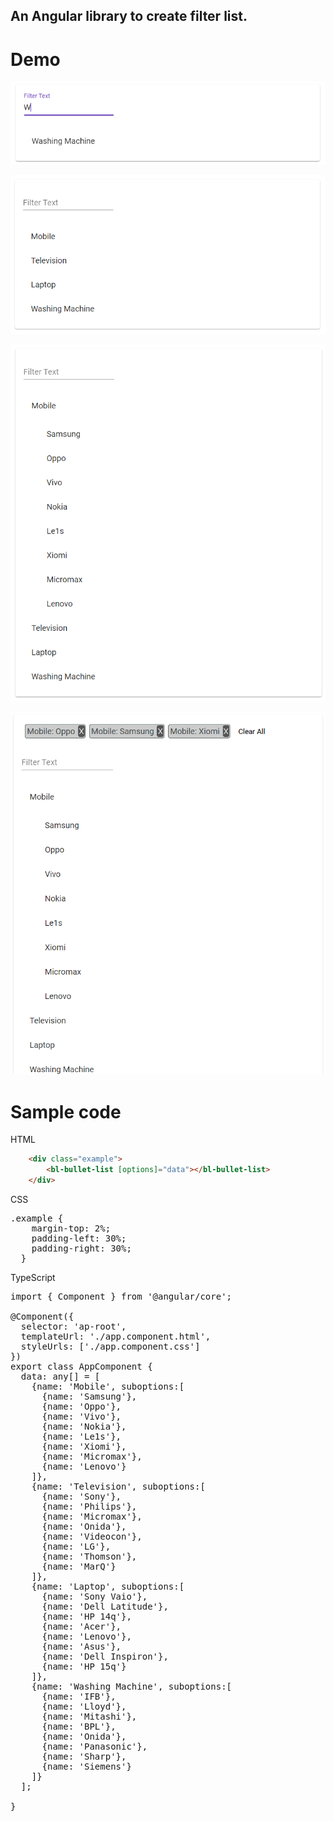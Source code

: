 
## An Angular library to create filter list.

# Demo
![Filter](https://github.com/alokj10/ng-auto-populate/blob/master/images/ss_4.PNG)

![ss1](https://github.com/alokj10/ng-auto-populate/blob/master/images/ss_1.PNG)

![ss2](https://github.com/alokj10/ng-auto-populate/blob/master/images/ss_2.PNG)

![ss3](https://github.com/alokj10/ng-auto-populate/blob/master/images/ss_3.PNG)

# Sample code

HTML
```html
    <div class="example">
        <bl-bullet-list [options]="data"></bl-bullet-list>
    </div>
```
CSS
<pre>
.example {
    margin-top: 2%;
    padding-left: 30%;
    padding-right: 30%;
  }
</pre>

TypeScript
<pre>
import { Component } from '@angular/core';

@Component({
  selector: 'ap-root',
  templateUrl: './app.component.html',
  styleUrls: ['./app.component.css']
})
export class AppComponent {
  data: any[] = [
    {name: 'Mobile', suboptions:[
      {name: 'Samsung'},
      {name: 'Oppo'},
      {name: 'Vivo'},
      {name: 'Nokia'},
      {name: 'Le1s'},
      {name: 'Xiomi'},
      {name: 'Micromax'},
      {name: 'Lenovo'}
    ]},
    {name: 'Television', suboptions:[
      {name: 'Sony'},
      {name: 'Philips'},
      {name: 'Micromax'},
      {name: 'Onida'},
      {name: 'Videocon'},
      {name: 'LG'},
      {name: 'Thomson'},
      {name: 'MarQ'}
    ]},
    {name: 'Laptop', suboptions:[
      {name: 'Sony Vaio'},
      {name: 'Dell Latitude'},
      {name: 'HP 14q'},
      {name: 'Acer'},
      {name: 'Lenovo'},
      {name: 'Asus'},
      {name: 'Dell Inspiron'},
      {name: 'HP 15q'}
    ]},
    {name: 'Washing Machine', suboptions:[
      {name: 'IFB'},
      {name: 'Lloyd'},
      {name: 'Mitashi'},
      {name: 'BPL'},
      {name: 'Onida'},
      {name: 'Panasonic'},
      {name: 'Sharp'},
      {name: 'Siemens'}
    ]}
  ];
  
}
</pre>
